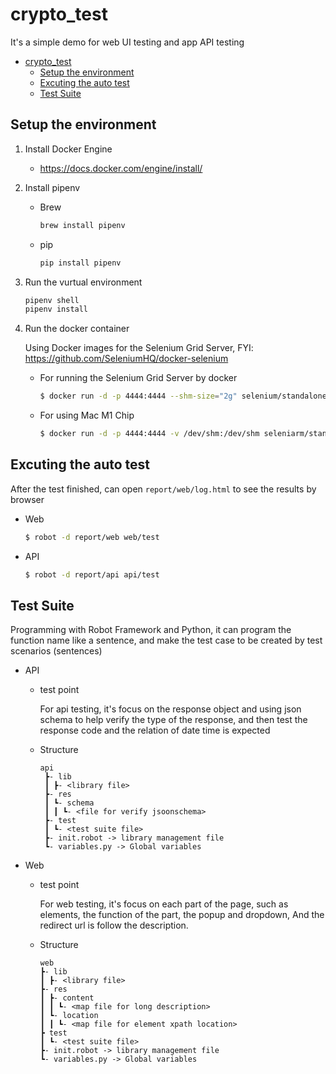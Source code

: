 # crypto_test

It's a simple demo for web UI testing and app API testing

- [crypto_test](#crypto_test)
  - [Setup the environment](#setup-the-environment)
  - [Excuting the auto test](#excuting-the-auto-test)
  - [Test Suite](#test-suite)

## Setup the environment

1. Install Docker Engine

   - <https://docs.docker.com/engine/install/>

2. Install  pipenv

   - Brew

       ```bash
       brew install pipenv
       ```

   - pip

       ```bash
       pip install pipenv
       ```

3. Run the vurtual environment

    ```bash
    pipenv shell
    pipenv install
    ```

4. Run the docker container

    Using Docker images for the Selenium Grid Server, FYI: <https://github.com/SeleniumHQ/docker-selenium>

   - For running the Selenium Grid Server by docker

     ```bash
     $ docker run -d -p 4444:4444 --shm-size="2g" selenium/standalone-chrome:4.1.1-20211217
     ```

   - For using Mac M1 Chip

       ```bash
       $ docker run -d -p 4444:4444 -v /dev/shm:/dev/shm seleniarm/standalone-chromium
       ```

## Excuting the auto test

After the test finished, can open `report/web/log.html` to see the results by browser

- Web
  
  ```bash
  $ robot -d report/web web/test
  ```

- API

  ```bash
  $ robot -d report/api api/test
  ```

## Test Suite

Programming with Robot Framework and Python, it can program the function name like a sentence, and make the test case to be created by test scenarios (sentences)

- API

  - test point

    For api testing, it's focus on the response object and using json schema to help verify the type of the response, and then test the response code and the relation of date time is expected

  - Structure

    ```text
    api
     ┣- lib
     ┃ ┣- <library file>
     ┣- res
     ┃ ┗- schema
     ┃ ┃ ┗- <file for verify jsoonschema>
     ┣- test
     ┃ ┗- <test suite file>
     ┣- init.robot -> library management file
     ┗- variables.py -> Global variables
     ```

- Web

  - test point

    For web testing, it's focus on each part of the page, such as elements, the function of the part, the popup and dropdown, And the redirect url is follow the description.

  - Structure

    ```text
    web
    ┣- lib
    ┃ ┣- <library file>
    ┣- res
    ┃ ┣- content
    ┃ ┃ ┗- <map file for long description>
    ┃ ┗- location
    ┃ ┃ ┗- <map file for element xpath location>
    ┣ test
    ┃ ┗- <test suite file>
    ┣- init.robot -> library management file
    ┗- variables.py -> Global variables
    ```

